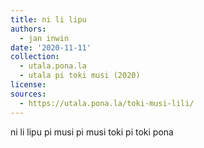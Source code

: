 ```yaml
---
title: ni li lipu
authors:
  - jan inwin
date: '2020-11-11'
collection:
  - utala.pona.la
  - utala pi toki musi (2020)
license:
sources:
  - https://utala.pona.la/toki-musi-lili/
---
```


ni li lipu pi
musi pi musi toki
pi toki pona
